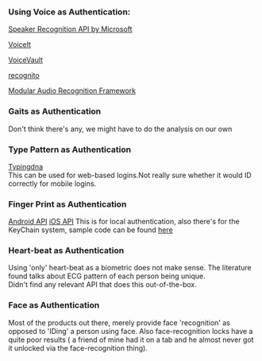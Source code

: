 ### Using Voice as Authentication:

[Speaker Recognition API by Microsoft](https://www.microsoft.com/cognitive-services/en-us/speaker-recognition-api)

[VoiceIt](https://siv.voiceprintportal.com/)

[VoiceVault](http://voicevault.com/support/voice-biometric-tutorials-and-howtos/)

[recognito](https://github.com/amaurycrickx/recognito)

[Modular Audio Recognition Framework](http://marf.sourceforge.net/)

### Gaits as Authentication

Don't think there's any, we might have to do the analysis on our own

### Type Pattern as Authentication

[Typingdna](http://typingdna.com/)  
This can be used for web-based logins.Not really sure whether it would ID correctly for mobile logins.

### Finger Print as Authentication

[Android API](https://developer.android.com/about/versions/marshmallow/android-6.0.html#fingerprint-authentication)
[iOS API](https://developer.apple.com/reference/localauthentication) This is for local authentication, also there's for the KeyChain system, sample code can be found [here](https://developer.apple.com/library/content/samplecode/KeychainTouchID/Introduction/Intro.html)

### Heart-beat as Authentication

Using 'only' heart-beat as a biometric does not make sense. The literature found talks about ECG pattern of each person being unique.  
Didn't find any relevant API that does this out-of-the-box.

### Face as Authentication

Most of the products out there, merely provide face 'recognition' as opposed to 'IDing' a person using face.
Also face-recognition locks have a quite poor results ( a friend of mine had it on a tab and he almost never got it unlocked via the face-recognition thing).
